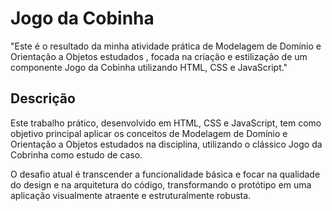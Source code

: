 # Jogo da Cobinha

"Este é o resultado da minha atividade prática de Modelagem de Domínio e Orientação a Objetos estudados , focada na criação e estilização de um componente Jogo da Cobinha utilizando HTML, CSS e JavaScript."

## Descrição
Este trabalho prático, desenvolvido em HTML, CSS e JavaScript, tem como objetivo principal aplicar os conceitos de Modelagem de Domínio e Orientação a Objetos estudados na disciplina, utilizando o clássico Jogo da Cobrinha como estudo de caso.

O desafio atual é transcender a funcionalidade básica e focar na qualidade do design e na arquitetura do código, transformando o protótipo em uma aplicação visualmente atraente e estruturalmente robusta.

<div align="center">
 
</div>
